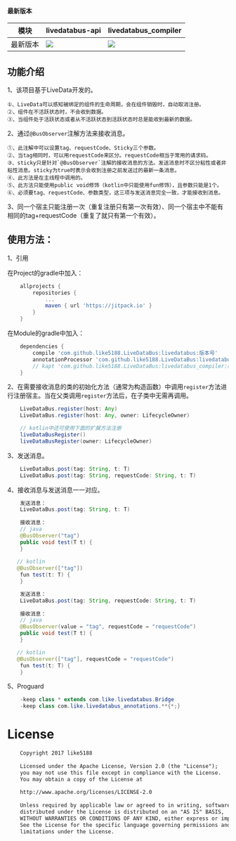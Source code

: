 #### 最新版本

模块|livedatabus-api|livedatabus_compiler
---|---|---
最新版本|[![](https://jitpack.io/v/like5188/LiveDataBus.svg)](https://jitpack.io/#like5188/LiveDataBus)|[![](https://jitpack.io/v/like5188/LiveDataBus.svg)](https://jitpack.io/#like5188/LiveDataBus)

## 功能介绍
1、该项目基于LiveData开发的。

    ①、LiveData可以感知被绑定的组件的生命周期，会在组件销毁时，自动取消注册。
    ②、组件在不活跃状态时，不会收到数据。
    ③、当组件处于活跃状态或者从不活跃状态到活跃状态时总是能收到最新的数据。

2、通过`@BusObserver`注解方法来接收消息。

    ①、此注解中可以设置tag、requestCode、Sticky三个参数。
    ②、当tag相同时，可以用requestCode来区分。requestCode相当于常用的请求码。
    ③、sticky只是针对`@BusObserver`注解的接收消息的方法。发送消息时不区分粘性或者非粘性消息。sticky为true时表示会收到注册之前发送过的最新一条消息。
    ④、此方法是在主线程中调用的。
    ⑤、此方法只能使用public void修饰（kotlin中只能使用fun修饰），且参数只能是1个。
    ⑥、必须要tag、requestCode、参数类型，这三项与发送消息完全一致，才能接收到消息。

3、同一个宿主只能注册一次（重复注册只有第一次有效）、同一个宿主中不能有相同的tag+requestCode（重复了就只有第一个有效）。

## 使用方法：

1、引用

在Project的gradle中加入：
```groovy
    allprojects {
        repositories {
            ...
            maven { url 'https://jitpack.io' }
        }
    }
```
在Module的gradle中加入：
```groovy
    dependencies {
        compile 'com.github.like5188.LiveDataBus:livedatabus:版本号'
        annotationProcessor 'com.github.like5188.LiveDataBus:livedatabus_compiler:版本号' // java
        // kapt 'com.github.like5188.LiveDataBus:livedatabus_compiler:版本号' // kotlin
    }
```

2、在需要接收消息的类的初始化方法（通常为构造函数）中调用`register`方法进行注册宿主。当在父类调用`register`方法后，在子类中无需再调用。
```java
    LiveDataBus.register(host: Any)
    LiveDataBus.register(host: Any, owner: LifecycleOwner)

    // kotlin中还可使用下面的扩展方法注册
    liveDataBusRegister()
    liveDataBusRegister(owner: LifecycleOwner)
```

3、发送消息。
```java
    LiveDataBus.post(tag: String, t: T)
    LiveDataBus.post(tag: String, requestCode: String, t: T)
```

4、接收消息与发送消息一一对应。
```java
    发送消息：
    LiveDataBus.post(tag: String, t: T)
    
    接收消息：
    // java
    @BusObserver("tag")
    public void test(T t) {
    }
    
   // kotlin
   @BusObserver(["tag"])
    fun test(t: T) {
    }
```
```java
    发送消息：
    LiveDataBus.post(tag: String, requestCode: String, t: T)
    
    接收消息：
    // java
    @BusObserver(value = "tag", requestCode = "requestCode")
    public void test(T t) {
    }

   // kotlin
   @BusObserver(["tag"], requestCode = "requestCode")
    fun test(t: T) {
    }
```

5、Proguard
```java
    -keep class * extends com.like.livedatabus.Bridge
    -keep class com.like.livedatabus_annotations.**{*;}
```

# License
```xml
    Copyright 2017 like5188
    
    Licensed under the Apache License, Version 2.0 (the "License");
    you may not use this file except in compliance with the License.
    You may obtain a copy of the License at
    
    http://www.apache.org/licenses/LICENSE-2.0
    
    Unless required by applicable law or agreed to in writing, software
    distributed under the License is distributed on an "AS IS" BASIS,
    WITHOUT WARRANTIES OR CONDITIONS OF ANY KIND, either express or implied.
    See the License for the specific language governing permissions and
    limitations under the License.
